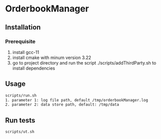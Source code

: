 # OrderbookManager

## Installation

### Prerequisite
1. install gcc-11
2. install cmake with minum version 3.22
3. go to project directory and run the script ./scripts/addThirdParty.sh to install dependencies

## Usage

```sh
scripts/run.sh 
1. parameter 1: log file path, default /tmp/orderbookManager.log
2. parameter 2: data store path, default: /tmp/data
```

## Run tests

```sh
scripts/ut.sh
```